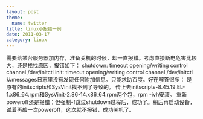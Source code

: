 ```yaml
---
layout: post
theme:
  name: twitter
title: linux小报错一例
date: 2011-03-17
category: linux
---
```


需要给某台服务器加内存，准备关机的时候，却一直报错。考虑直接断电危害比较大，还是找找原因，报错如下：
shutdown: timeout opening/writing control channel /dev/initctl 
init: timeout opening/writing control channel /dev/initctl 
从messages日志里没有发现任何附加信息。只能求助百度。好在解答很多：
是原有的initscripts和SysVinit找不到了导致的。
传上去initscripts-8.45.19.EL-1.x86_64.rpm和SysVinit-2.86-14.x86_64.rpm两个包，rpm -ivh安装。
重新poweroff还是报错；但强制-f跳过shutdown过程后，成功了。稍后再启动设备，试着再敲一次poweroff，这次就不报错，成功关机了。
